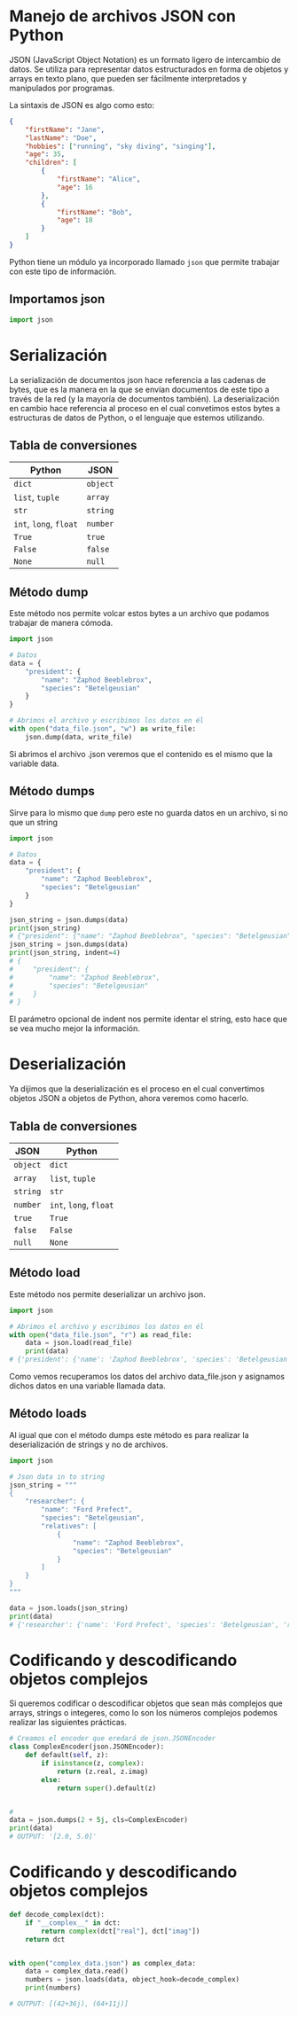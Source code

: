 # **Manejo de archivos JSON con Python**

JSON (JavaScript Object Notation) es un formato ligero de intercambio de datos. Se utiliza para representar datos estructurados en forma de objetos y arrays en texto plano, que pueden ser fácilmente interpretados y manipulados por programas.

La sintaxis de JSON es algo como esto:
```json
{
    "firstName": "Jane",
    "lastName": "Doe",
    "hobbies": ["running", "sky diving", "singing"],
    "age": 35,
    "children": [
        {
            "firstName": "Alice",
            "age": 16
        },
        {
            "firstName": "Bob",
            "age": 18
        }
    ]
}
```

Python tiene un módulo ya incorporado llamado `json` que permite trabajar con este tipo de información.

## **Importamos json**

```python
import json
```

# **Serialización**

La serialización de documentos json hace referencia a las cadenas de bytes, que es la manera en la que se envían documentos de este tipo a través de la red (y la mayoría de documentos también). La deserialización en cambio hace referencia al proceso en el cual convetimos estos bytes a estructuras de datos de Python, o el lenguaje que estemos utilizando.

## **Tabla de conversiones**

| **Python**             | **JSON** |
| ---------------------- | -------- |
| `dict`                 | `object` |
| `list`, `tuple`        | `array`  |
| `str`                  | `string` |
| `int`, `long`, `float` | `number` |
| `True`                 | `true`   |
| `False`                | `false`  |
| `None`                 | `null`   |

## **Método dump**

Este método nos permite volcar estos bytes a un archivo que podamos trabajar de manera cómoda.

```python
import json

# Datos
data = {
    "president": {
        "name": "Zaphod Beeblebrox",
        "species": "Betelgeusian"
    }
}

# Abrimos el archivo y escribimos los datos en él
with open("data_file.json", "w") as write_file:
    json.dump(data, write_file)
```

Si abrimos el archivo .json veremos que el contenido es el mismo que la variable data.

## **Método dumps**

Sirve para lo mismo que `dump` pero este no guarda datos en un archivo, si no que un string

```python
import json

# Datos
data = {
    "president": {
        "name": "Zaphod Beeblebrox",
        "species": "Betelgeusian"
    }
}

json_string = json.dumps(data)
print(json_string)
# {"president": {"name": "Zaphod Beeblebrox", "species": "Betelgeusian"}}
json_string = json.dumps(data)
print(json_string, indent=4)
# {
#     "president": {
#         "name": "Zaphod Beeblebrox",
#         "species": "Betelgeusian"
#     }
# }
```
El parámetro opcional de indent nos permite identar el string, esto hace que se vea mucho mejor la información.

# **Deserialización**

Ya dijimos que la deserialización es el proceso en el cual convertimos objetos JSON a objetos de Python, ahora veremos como hacerlo.

## **Tabla de conversiones**

| **JSON** | **Python**               |
| ---------- | ---------------------- |
| `object`   | `dict`                 |
| `array`    | `list`, `tuple`        |
| `string`   | `str`                  |
| `number`   | `int`, `long`, `float` |
| `true`     | `True`                 |
| `false`    | `False`                |
| `null`     | `None`                 |

## **Método load**

Este método nos permite deserializar un archivo json.

```python
import json

# Abrimos el archivo y escribimos los datos en él
with open("data_file.json", "r") as read_file:
    data = json.load(read_file)
    print(data)
# {'president': {'name': 'Zaphod Beeblebrox', 'species': 'Betelgeusian'}}
```
Como vemos recuperamos los datos del archivo data_file.json y asignamos dichos datos en una variable llamada data.

## **Método loads**

Al igual que con el método dumps este método es para realizar la deserialización de strings y no de archivos.

```python
import json

# Json data in to string
json_string = """
{
    "researcher": {
        "name": "Ford Prefect",
        "species": "Betelgeusian",
        "relatives": [
            {
                "name": "Zaphod Beeblebrox",
                "species": "Betelgeusian"
            }
        ]
    }
}
"""

data = json.loads(json_string)
print(data)
# {'researcher': {'name': 'Ford Prefect', 'species': 'Betelgeusian', 'relatives': [{'name': 'Zaphod Beeblebrox', 'species': 'Betelgeusian'}]}}
```

# **Codificando y descodificando objetos complejos**

Si queremos codificar o descodificar objetos que sean más complejos que arrays, strings o integeres, como lo son los números complejos podemos realizar las siguientes prácticas.

```python
# Creamos el encoder que eredará de json.JSONEncoder
class ComplexEncoder(json.JSONEncoder):
    def default(self, z):
        if isinstance(z, complex):
            return (z.real, z.imag)
        else:
            return super().default(z)


# 
data = json.dumps(2 + 5j, cls=ComplexEncoder)
print(data)
# OUTPUT: '[2.0, 5.0]'
```

# **Codificando y descodificando objetos complejos**

```python
def decode_complex(dct):
    if "__complex__" in dct:
        return complex(dct["real"], dct["imag"])
    return dct


with open("complex_data.json") as complex_data:
    data = complex_data.read()
    numbers = json.loads(data, object_hook=decode_complex)
    print(numbers)

# OUTPUT: [(42+36j), (64+11j)]
```

